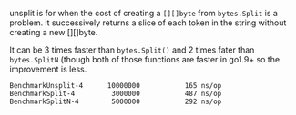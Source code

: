 unsplit is for when the cost of creating a `[][]byte` from `bytes.Split` is a problem.
it successively returns a slice of each token in the string without creating a new [][]byte.

It can be 3 times faster than `bytes.Split()` and 2 times fater than `bytes.SplitN` (though both
of those functions are faster in go1.9+ so the improvement is less.

```
BenchmarkUnsplit-4   	10000000	       165 ns/op
BenchmarkSplit-4     	 3000000	       487 ns/op
BenchmarkSplitN-4    	 5000000	       292 ns/op
```
